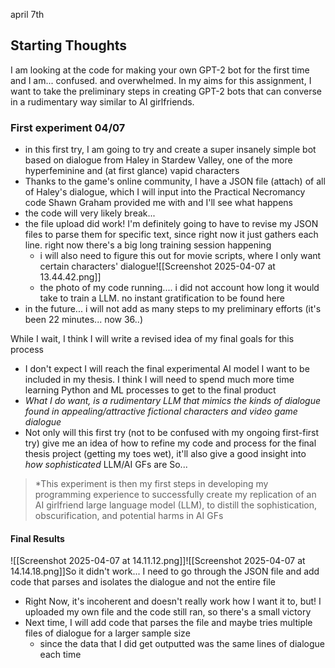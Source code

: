 april 7th
## Starting Thoughts
I am looking at the code for making your own GPT-2 bot for the first time and I am... confused. and overwhelmed. In my aims for this assignment, I want to take the preliminary steps in creating GPT-2 bots that can converse in a rudimentary way similar to AI girlfriends.

### First experiment 04/07
- in this first try, I am going to try and create a super insanely simple bot based on dialogue from Haley in Stardew Valley, one of the more hyperfeminine and (at first glance) vapid characters
- Thanks to the game's online community, I have a JSON file (attach) of all of Haley's dialogue, which I will input into the Practical Necromancy code Shawn Graham provided me with and I'll see what happens
- the code will very likely break...
- the file upload did work! I'm definitely going to have to revise my JSON files to parse them for specific text, since right now it just gathers each line. right now there's a big long training session happening
	- i will also need to figure this out for movie scripts, where I only want certain characters' dialogue![[Screenshot 2025-04-07 at 13.44.42.png]]
	- the photo of my code running.... i did not account how long it would take to train a LLM. no instant gratification to be found here
- in the future... i will not add as many steps to my preliminary efforts (it's been 22 minutes... now 36..)

While I wait, I think I will write a revised idea of my final goals for this process
- I don't expect I will reach the final experimental AI model I want to be included in my thesis. I think I will need to spend much more time learning Python and ML processes to get to the final product
- *What I do want, is a rudimentary LLM that mimics the kinds of dialogue found in appealing/attractive fictional characters and video game dialogue*
- Not only will this first try (not to be confused with my ongoing first-first try) give me an idea of how to refine my code and process for the final thesis project (getting my toes wet), it'll also give a good insight into _how sophisticated_ LLM/AI GFs are
So...
>*This experiment is then my first steps in developing my programming experience to successfully create my replication of an AI girlfriend large language model (LLM), to distill the sophistication, obscurification, and potential harms in AI GFs

#### Final Results
![[Screenshot 2025-04-07 at 14.11.12.png]]![[Screenshot 2025-04-07 at 14.14.18.png]]So it didn't work... I need to go through the JSON file and add code that parses and isolates the dialogue and not the entire file
- Right Now, it's incoherent and doesn't really work how I want it to, but! I uploaded my own file and the code still ran, so there's a small victory
- Next time, I will add code that parses the file and maybe tries multiple files of dialogue for a larger sample size
	- since the data that I did get outputted was the same lines of dialogue each time